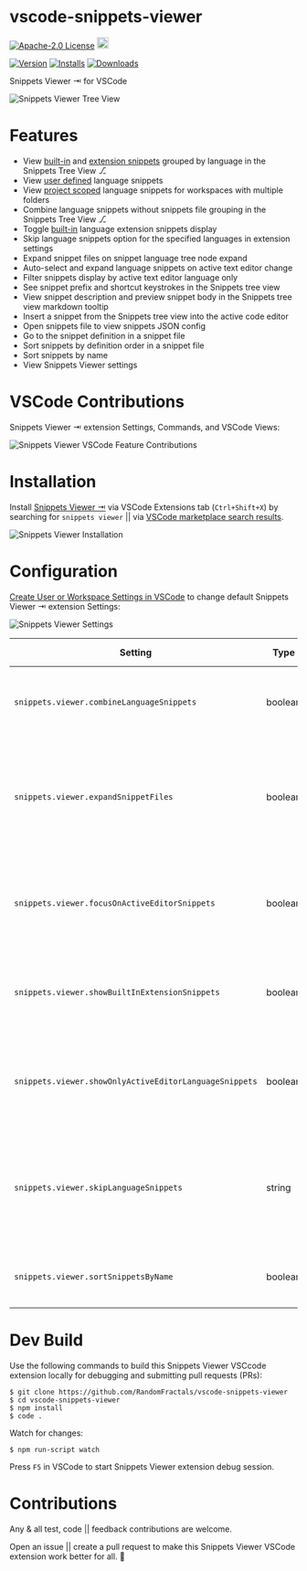 # vscode-snippets-viewer

[![Apache-2.0 License](https://img.shields.io/badge/license-Apache2-orange.svg?color=green)](http://opensource.org/licenses/Apache-2.0)
<a href='https://ko-fi.com/dataPixy' target='_blank' title='support: https://ko-fi.com/dataPixy'>
  <img height='24' style='border:0px;height:20px;' src='https://az743702.vo.msecnd.net/cdn/kofi3.png?v=2' alt='https://ko-fi.com/dataPixy' /></a>

[![Version](https://vsmarketplacebadge.apphb.com/version/RandomFractalsInc.snippets-viewer.svg?color=orange&style=?style=for-the-badge&logo=visual-studio-code)](https://marketplace.visualstudio.com/items?itemName=RandomFractalsInc.snippets-viewer)
[![Installs](https://vsmarketplacebadge.apphb.com/installs/RandomFractalsInc.snippets-viewer.svg?color=orange)](https://marketplace.visualstudio.com/items?itemName=RandomFractalsInc.snippets-viewer)
[![Downloads](https://vsmarketplacebadge.apphb.com/downloads/RandomFractalsInc.snippets-viewer.svg?color=orange)](https://marketplace.visualstudio.com/items?itemName=RandomFractalsInc.snippets-viewer)

Snippets Viewer ⇥ for VSCode

![Snippets Viewer Tree View](https://raw.githubusercontent.com/RandomFractals/vscode-snippets-viewer/main/images/snippets-viewer-tree-view.png)

# Features

- View [built-in](https://code.visualstudio.com/docs/editor/userdefinedsnippets#_builtin-snippets) and [extension snippets](https://code.visualstudio.com/docs/editor/userdefinedsnippets#_install-snippets-from-the-marketplace) grouped by language in the Snippets Tree View ⎇
- View [user defined](https://code.visualstudio.com/docs/editor/userdefinedsnippets#_create-your-own-snippets) language snippets
- View [project scoped](https://code.visualstudio.com/docs/editor/userdefinedsnippets#_snippet-scope) language snippets for workspaces with multiple folders
- Combine language snippets without snippets file grouping in the Snippets Tree View ⎇
- Toggle [built-in](https://code.visualstudio.com/docs/editor/userdefinedsnippets#_builtin-snippets) language extension snippets display
- Skip language snippets option for the specified languages in extension settings
- Expand snippet files on snippet language tree node expand
- Auto-select and expand language snippets on active text editor change
- Filter snippets display by active text editor language only
- See snippet prefix and shortcut keystrokes in the Snippets tree view
- View snippet description and preview snippet body in the Snippets tree view markdown tooltip
- Insert a snippet from the Snippets tree view into the active code editor
- Open snippets file to view snippets JSON config
- Go to the snippet definition in a snippet file
- Sort snippets by definition order in a snippet file
- Sort snippets by name
- View Snippets Viewer settings

# VSCode Contributions

Snippets Viewer ⇥ extension Settings, Commands, and VSCode Views:

![Snippets Viewer VSCode Feature Contributions](https://raw.githubusercontent.com/RandomFractals/vscode-snippets-viewer/main/images/snippets-viewer-contributions.png)

# Installation

Install [Snippets Viewer ⇥](https://marketplace.visualstudio.com/items?itemName=RandomFractalsInc.snippets-viewer) via VSCode Extensions tab (`Ctrl+Shift+X`) by searching for `snippets viewer` || via [VSCode marketplace search results](https://marketplace.visualstudio.com/search?term=snippets%20viewer&target=VSCode&category=All%20categories&sortBy=Relevance).

![Snippets Viewer Installation](https://raw.githubusercontent.com/RandomFractals/vscode-snippets-viewer/main/images/snippets-viewer-installation.png)

# Configuration

[Create User or Workspace Settings in VSCode](http://code.visualstudio.com/docs/customization/userandworkspace#_creating-user-and-workspace-settings) to change default Snippets Viewer ⇥ extension Settings:

![Snippets Viewer Settings](https://raw.githubusercontent.com/RandomFractals/vscode-snippets-viewer/main/images/snippets-viewer-settings.png)

| Setting | Type | Default Value | Description |
| ------- | ---- | ------------- | ----------- |
| `snippets.viewer.combineLanguageSnippets` | boolean | `false` | Combine language snippets in the Snippets tree view.|
| `snippets.viewer.expandSnippetFiles` | boolean | `false` | Expand snippet files on snippet language tree node expand in the Snippets tree view.|
| `snippets.viewer.focusOnActiveEditorSnippets` | boolean | `false` | Focus on active editor snippets when Snippets tree view is visible. |
| `snippets.viewer.showBuiltInExtensionSnippets` | boolean | `true` | Show built-in language extension snippets in the Snippets tree view. |
| `snippets.viewer.showOnlyActiveEditorLanguageSnippets` | boolean | `false` | Show only active editor language snippets in the Snippets tree view. |
| `snippets.viewer.skipLanguageSnippets` | string | | Comma delimited list of languages to skip snippets display in the Snippets tree view. |
| `snippets.viewer.sortSnippetsByName` | boolean | `false` | Sort loaded snippets by name in Snippets tree view. |

# Dev Build

Use the following commands to build this Snippets Viewer VSCcode extension locally for debugging and submitting pull requests (PRs):

```
$ git clone https://github.com/RandomFractals/vscode-snippets-viewer
$ cd vscode-snippets-viewer
$ npm install
$ code .
```

Watch for changes:

```
$ npm run-script watch
```

Press `F5` in VSCode to start Snippets Viewer extension debug session.

# Contributions

Any & all test, code || feedback contributions are welcome.

Open an issue || create a pull request to make this Snippets Viewer VSCode extension work better for all. 🤗
